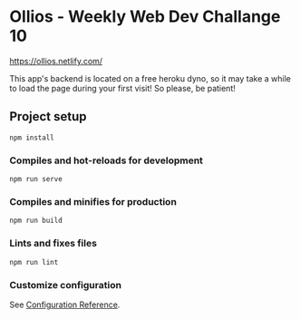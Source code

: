 # Ollios - Weekly Web Dev Challange 10
https://ollios.netlify.com/

This app's backend is located on a free heroku dyno, so it may take a while to load the page during your first visit! So please, be patient!

## Project setup
```
npm install
```

### Compiles and hot-reloads for development
```
npm run serve
```

### Compiles and minifies for production
```
npm run build
```

### Lints and fixes files
```
npm run lint
```

### Customize configuration
See [Configuration Reference](https://cli.vuejs.org/config/).

